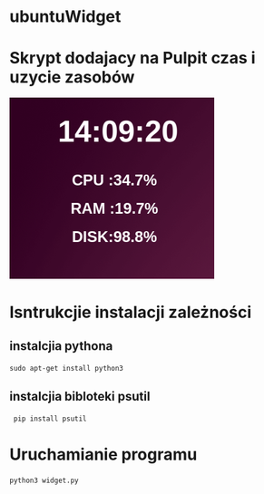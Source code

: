 # ubuntuWidget 

<h1> Skrypt dodajacy na Pulpit czas i uzycie zasobów </h1>

<img src="looks.png" />

<h1> Isntrukcjie instalacji zależności </h1>
 
 <h2> instalcjia pythona</h2>
 <code>sudo apt-get install python3 </code>

 <h2> instalcjia bibloteki psutil</h2>
 <code> pip install psutil </code>

 <h1> Uruchamianie programu  </h1>
 <code>python3 widget.py</code>